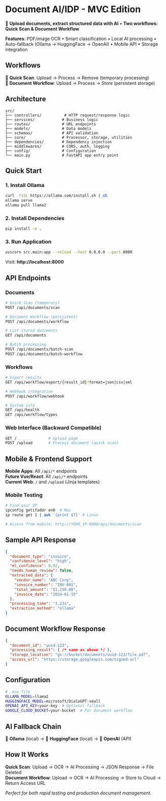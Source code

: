 # Document AI/IDP - MVC Edition

🚀 **Upload documents, extract structured data with AI** • **Two workflows: Quick Scan & Document Workflow**

**Features**: PDF/image OCR • Smart classification • Local AI processing • Auto-fallback (Ollama → HuggingFace → OpenAI) • Mobile API • Storage integration

## Workflows

📱 **Quick Scan**: Upload → Process → Remove (temporary processing)  
💾 **Document Workflow**: Upload → Process → Store (persistent storage)

## Architecture

```
src/
├── controllers/          # HTTP request/response logic
├── services/            # Business logic
├── routes/              # URL endpoints  
├── models/              # Data models
├── schemas/             # API validation
├── core/                # Processor, storage, utilities
├── dependencies/        # Dependency injection
├── middlewares/         # CORS, auth, logging
├── config/              # Configuration
└── main.py              # FastAPI app entry point
```

## Quick Start

### 1. Install Ollama
```bash
curl -fsSL https://ollama.com/install.sh | sh
ollama serve
ollama pull llama2
```

### 2. Install Dependencies
```bash
pip install -e .
```

### 3. Run Application
```bash
uvicorn src.main:app --reload --host 0.0.0.0 --port 8000
```

Visit: **http://localhost:8000**

## API Endpoints

### **Documents**
```bash
# Quick Scan (temporary)
POST /api/documents/scan

# Document Workflow (persistent) 
POST /api/documents/workflow

# List stored documents
GET /api/documents

# Batch processing
POST /api/documents/batch-scan
POST /api/documents/batch-workflow
```

### **Workflows** 
```bash
# Export results
GET /api/workflow/export/{result_id}?format=json|csv|xml

# Webhook integration
POST /api/workflow/webhook

# System info
GET /api/health
GET /api/workflow/types
```

### **Web Interface** (Backward Compatible)
```bash
GET /              # Upload page
POST /upload       # Process document (quick scan)
```

## Mobile & Frontend Support

**Mobile Apps**: All `/api/*` endpoints  
**Future Vue/React**: All `/api/*` endpoints  
**Current Web**: `/` and `/upload` (Jinja templates)

### Mobile Testing
```bash
# Find your IP
ipconfig getifaddr en0  # Mac
ip route get 1 | awk '{print $7}' # Linux

# Access from mobile: http://YOUR_IP:8000/api/documents/scan
```

## Sample API Response
```json
{
  "document_type": "invoice",
  "confidence_level": "high",
  "ml_confidence": 0.92,
  "needs_human_review": false,
  "extracted_data": {
    "vendor_name": "ABC Corp",
    "invoice_number": "INV-001", 
    "total_amount": "$1,250.00",
    "invoice_date": "2024-01-15"
  },
  "processing_time": "1.23s",
  "extraction_method": "ollama"
}
```

## Document Workflow Response
```json
{
  "document_id": "uuid-123",
  "processing_result": { /* same as above */ },
  "storage_location": "gs://bucket/documents/uuid-123/file.pdf",
  "access_url": "https://storage.googleapis.com/signed-url"
}
```

## Configuration
```bash
# .env file
OLLAMA_MODEL=llama2
HUGGINGFACE_MODEL=microsoft/DialoGPT-small
OPENAI_API_KEY=your-key  # Optional fallback
GOOGLE_CLOUD_BUCKET=your-bucket  # For document workflow
```

## AI Fallback Chain
🦙 **Ollama** (local) → 🤗 **HuggingFace** (local) → 🤖 **OpenAI** (API)

## How It Works

**Quick Scan**: Upload → OCR → AI Processing → JSON Response → File Deleted  
**Document Workflow**: Upload → OCR → AI Processing → Store to Cloud → Return Access URL

*Perfect for both rapid testing and production document management.*